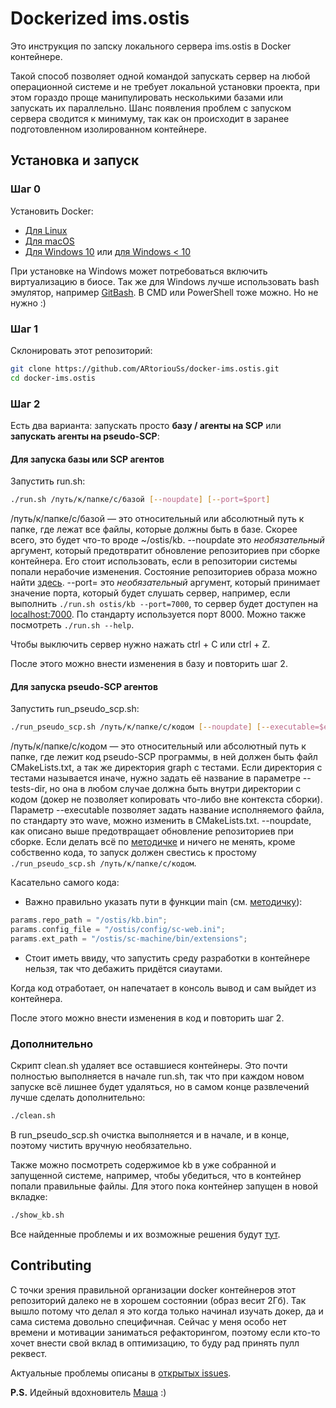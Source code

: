 # Dockerized ims.ostis

Это инструкция по запску локального сервера ims.ostis в Docker контейнере.

Такой способ позволяет одной командой запускать сервер на любой операционной системе и не требует локальной установки проекта, при этом гораздо проще манипулировать несколькими базами или запускать их параллельно. Шанс появления проблем с запуском сервера сводится к минимуму, так как он происходит в заранее подготовленном изолированном контейнере.

## Установка и запуск

### Шаг 0

Установить Docker:

* [Для Linux](https://www.digitalocean.com/community/tutorials/docker-ubuntu-16-04-ru "Установка Docker на Ubuntu")
* [Для macOS](https://docs.docker.com/docker-for-mac/install/ "Установка Docker на MacOS")
* [Для Windows 10](https://hub.docker.com/editions/community/docker-ce-desktop-windows "Установка Docker на Windows 10") или [для Windows < 10](https://docs.docker.com/toolbox/overview/ "Установка Docker на Windows < 10")

При установке на Windows может потребоваться включить виртуализацию в биосе. Так же для Windows лучше использовать bash эмулятор, например [GitBash](https://gitforwindows.org/ "GitBash"). В CMD или PowerShell тоже можно. Но не нужно :)

### Шаг 1

Склонировать этот репозиторий:

```bash
git clone https://github.com/ARtoriouSs/docker-ims.ostis.git
cd docker-ims.ostis
```

### Шаг 2

Есть два варианта: запускать просто **базу / агенты на SCP** или **запускать агенты на pseudo-SCP**:

#### Для запуска базы или SCP агентов

Запустить run.sh:

```bash
./run.sh /путь/к/папке/с/базой [--noupdate] [--port=$port]
```

/путь/к/папке/с/базой — это относительный или абсолютный путь к папке, где лежат все файлы, которые должны быть в базе. Скорее всего, это будет что-то вроде ~/ostis/kb. --noupdate это _необязательный_ аргумент, который предотвратит обновление репозиториев при сборке контейнера. Его стоит использовать, если в репозитории системы попали нерабочие изменения. Состояние репозиториев образа можно найти [здесь](https://github.com/ARtoriouSs/docker-ims.ostis/blob/master/versions.md "Состояние репозиториев"). --port= это _необязательный_ аргумент, который принимает значение порта, который будет слушать сервер, например, если выполнить ```./run.sh ostis/kb --port=7000```, то сервер будет доступен на [localhost:7000](http://localhost:7000). По стандарту используется порт 8000. Можно также посмотреть `./run.sh --help`.

Чтобы выключить сервер нужно нажать ctrl + C или ctrl + Z.

После этого можно внести изменения в базу и повторить шаг 2.

#### Для запуска pseudo-SCP агентов

Запустить run_pseudo_scp.sh:

```bash
./run_pseudo_scp.sh /путь/к/папке/с/кодом [--noupdate] [--executable=$executable] [--tests-dir=$tests_dir]
```

/путь/к/папке/с/кодом — это относительный или абсолютный путь к папке, где лежит код pseudo-SCP программы, в ней должен быть файл CMakeLists.txt, а так же директория graph с тестами. Если директория с тестами называется иначе, нужно задать её название в параметре --tests-dir, но она в любом случае должна быть внутри директории с кодом (докер не позволяет копировать что-либо вне контекста сборки). Параметр --executable позволяет задать название исполняемого файла, по стандарту это wave, можно изменить в CMakeLists.txt. --noupdate, как описано выше предотвращает обновление репозиториев при сборке. Если делать всё по [методичке](https://github.com/ShunkevichDV/wave_find_path_sc_memory/blob/master/%D0%9F%D0%9F%D0%B2%D0%98%D0%A1-1.pdf) и ничего не менять, кроме собственно кода, то запуск должен свестись к простому `./run_pseudo_scp.sh /путь/к/папке/с/кодом`.

Касательно самого кода:

* Важно правильно указать пути в функции main (см. [методичку](https://github.com/ShunkevichDV/wave_find_path_sc_memory/blob/master/%D0%9F%D0%9F%D0%B2%D0%98%D0%A1-1.pdf)):

```C++
params.repo_path = "/ostis/kb.bin";
params.config_file = "/ostis/config/sc-web.ini";
params.ext_path = "/ostis/sc-machine/bin/extensions";
```

* Стоит иметь ввиду, что запустить среду разработки в контейнере нельзя, так что дебажить придётся сиаутами.

Когда код отработает, он напечатает в консоль вывод и сам выйдет из контейнера.

После этого можно внести изменения в код и повторить шаг 2.

### Дополнительно

Скрипт clean.sh удаляет все оставшиеся контейнеры. Это почти полностью выполняется в начале run.sh, так что при каждом новом запуске всё лишнее будет удаляться, но в самом конце развлечений лучше сделать дополнительно:

```bash
./clean.sh
```

В run_pseudo_scp.sh очистка выполняется и в начале, и в конце, поэтому чистить вручную необязательно.

Также можно посмотреть содержимое kb в уже собранной и запущенной системе, например, чтобы убедиться, что в контейнер попали правильные файлы. Для этого пока контейнер запущен в новой вкладке:

```bash
./show_kb.sh
```

Все найденные проблемы и их возможные решения будут [тут](https://github.com/ARtoriouSs/docker-ims.ostis/blob/master/troubleshooting.md "Расстрел проблем").

## Contributing

С точки зрения правильной организации docker контейнеров этот репозиторий далеко не в хорошем состоянии (образ весит 2Гб). Так вышло потому что делал я это когда только начинал изучать докер, да и сама система довольно специфичная. Сейчас у меня особо нет времени и мотивации заниматься рефакторингом, поэтому если кто-то хочет внести свой вклад в оптимизацию, то буду рад принять пулл реквест.

Актуальные проблемы описаны в [открытых issues](https://github.com/ARtoriouSs/docker-ims.ostis/issues).

**P.S.** Идейный вдохновитель [Маша](https://github.com/idealasgas "GitHub Маши") :)
